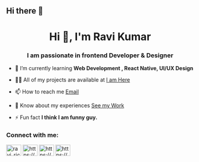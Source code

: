 ## Hi there 👋
<h1 align="center">Hi 👋, I'm Ravi Kumar</h1>
<h3 align="center">I am passionate in frontend Developer & Designer</h3>

- 🌱 I’m currently learning **Web Development , React Native, UI/UX Design**

- 👨‍💻 All of my projects are available at  <a href="https://drive.google.com/drive/folders/18NkiNg3iAIFOQ9Iqe7G1VthxYUMzm1bA?usp=drive_link">I am Here </a>

- 📫 How to reach me  <a href="ravikumarainapudi97@gmail.com">Email</a>

- 📄 Know about my experiences <a href="https://drive.google.com/file/d/1VNTM8J1AUh94H0YQHMvprhQcDe_2-vJw/view?usp=drive_link"> See my Work </a>  

- ⚡ Fun fact **I think I am funny guy.**

<h3 align="left">Connect with me:</h3>
<p align="left">
<a href="https://twitter.com/ravi_rickey" target="blank"><img align="center" src="https://raw.githubusercontent.com/rahuldkjain/github-profile-readme-generator/master/src/images/icons/Social/twitter.svg" alt="ravi_rickey" height="30" width="40" /></a>
<a href="https://linkedin.com/in/https://www.linkedin.com/in/ravi-kumar-1a764024a/" target="blank"><img align="center" src="https://raw.githubusercontent.com/rahuldkjain/github-profile-readme-generator/master/src/images/icons/Social/linked-in-alt.svg" alt="https://www.linkedin.com/in/ravi-kumar-1a764024a/" height="30" width="40" /></a>
<a href="https://fb.com/https://www.facebook.com/profile.php?id=100041852829450" target="blank"><img align="center" src="https://raw.githubusercontent.com/rahuldkjain/github-profile-readme-generator/master/src/images/icons/Social/facebook.svg" alt="https://www.facebook.com/profile.php?id=100041852829450" height="30" width="40" /></a>
<a href="https://instagram.com/https://www.instagram.com/ravi__rickey?igsh=ngfxbtk0anczcjjt" target="blank"><img align="center" src="https://raw.githubusercontent.com/rahuldkjain/github-profile-readme-generator/master/src/images/icons/Social/instagram.svg" alt="https://www.instagram.com/ravi__rickey?igsh=ngfxbtk0anczcjjt" height="30" width="40" /></a>
</p>


